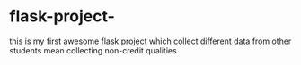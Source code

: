 # flask-project-

this is my first awesome flask project which collect different data from other students mean collecting non-credit qualities 
